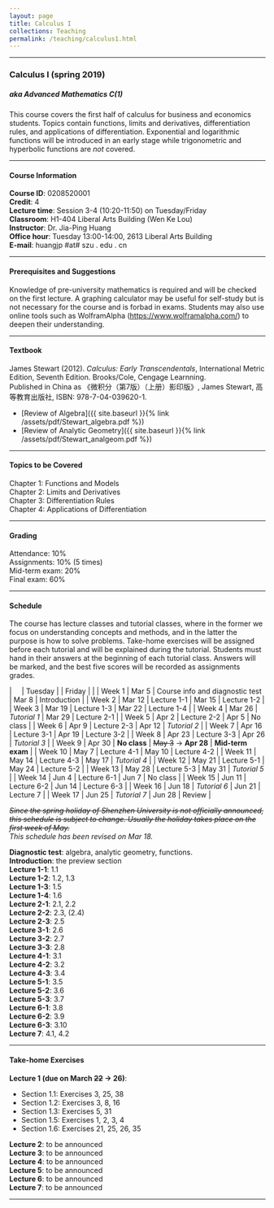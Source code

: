 ```yaml
---
layout: page
title: Calculus I
collections: Teaching
permalink: /teaching/calculus1.html
---
```


---
### Calculus I (spring 2019)
##### aka Advanced Mathematics C(1)

This course covers the first half of calculus for business and economics students. Topics contain functions, limits and derivatives, differentiation rules, and applications of differentiation. Exponential and logarithmic functions will be introduced in an early stage while trigonometric and hyperbolic functions are *not* covered.

---
#### Course Information

**Course ID**: 0208520001   
**Credit**: 4    
**Lecture time**: Session 3-4 (10:20-11:50) on Tuesday/Friday    
**Classroom**: H1-404 Liberal Arts Building (Wen Ke Lou)   
**Instructor**: Dr. Jia-Ping Huang   
**Office hour**: Tuesday 13:00-14:00, 2613 Liberal Arts Building   
**E-mail**: huangjp #at# szu . edu . cn

---
#### Prerequisites and Suggestions

Knowledge of pre-university mathematics is required and will be checked on the first lecture. A graphing calculator may be useful for self-study but is not necessary for the course and is forbad in exams. Students may also use online tools such as WolframAlpha (<https://www.wolframalpha.com/>) to deepen their understanding.

---
#### Textbook

James Stewart (2012). *Calculus: Early Transcendentals*, International Metric Edition, Seventh Edition. Brooks/Cole, Cengage Learnning.   
Published in China as 《微积分（第7版）（上册）影印版》, James Stewart, 高等教育出版社, ISBN: 978-7-04-039620-1.

* [Review of Algebra]({{ site.baseurl }}{% link /assets/pdf/Stewart_algebra.pdf %})
* [Review of Analytic Geometry]({{ site.baseurl }}{% link /assets/pdf/Stewart_analgeom.pdf %})

---
#### Topics to be Covered

Chapter 1: Functions and Models   
Chapter 2: Limits and Derivatives   
Chapter 3: Differentiation Rules   
Chapter 4: Applications of Differentiation

---
#### Grading

Attendance: 10%   
Assignments: 10% (5 times)   
Mid-term exam: 20%   
Final exam: 60%   

---
#### Schedule

The course has lecture classes and tutorial classes, where in the former we focus on understanding concepts and methods, and in the latter the purpose is how to solve problems. Take-home exercises will be assigned before each tutorial and will be explained during the tutorial. Students must hand in their answers at the beginning of each tutorial class. Answers will be marked, and the best five scores will be recorded as assignments grades.

| &nbsp; &nbsp; | Tuesday | | Friday | |
| Week 1 | Mar 5 | Course info and diagnostic test | Mar 8 | Introduction |
| Week 2 | Mar 12 | Lecture 1-1 | Mar 15 | Lecture 1-2 |
| Week 3 | Mar 19 | Lecture 1-3 | Mar 22 | Lecture 1-4 |
| Week 4 | Mar 26 | *Tutorial 1* | Mar 29 | Lecture 2-1 |
| Week 5 | Apr 2 | Lecture 2-2 | Apr 5 | No class |
| Week 6 | Apr 9 | Lecture 2-3 | Apr 12 | *Tutorial 2* |
| Week 7 | Apr 16 | Lecture 3-1 | Apr 19 | Lecture 3-2 |
| Week 8 | Apr 23 | Lecture 3-3 | Apr 26 | *Tutorial 3* |
| Week 9 | Apr 30 | **No class** | ~~May 3~~ &#8594; **Apr 28** | **Mid-term exam** |
| Week 10 | May 7 | Lecture 4-1 | May 10 | Lecture 4-2  |
| Week 11 | May 14 | Lecture 4-3 | May 17 | *Tutorial 4* |
| Week 12 | May 21 | Lecture 5-1 | May 24 | Lecture 5-2 |
| Week 13 | May 28 | Lecture 5-3 | May 31 | *Tutorial 5* |
| Week 14 | Jun 4 | Lecture 6-1 | Jun 7 | No class |
| Week 15 | Jun 11 | Lecture 6-2 | Jun 14 | Lecture 6-3 |
| Week 16 | Jun 18 | *Tutorial 6* | Jun 21 | Lecture 7 |
| Week 17 | Jun 25 | *Tutorial 7* | Jun 28 | Review |

~~*Since the spring holiday of Shenzhen University is not officially announced, this schedule is subject to change. Usually the holiday takes place on the first week of May.*~~   
*This schedule has been revised on Mar 18.*

**Diagnostic test**: algebra, analytic geometry, functions.   
**Introduction**: the preview section   
**Lecture 1-1**: 1.1   
**Lecture 1-2**: 1.2, 1.3   
**Lecture 1-3**: 1.5   
**Lecture 1-4**: 1.6   
**Lecture 2-1**: 2.1, 2.2   
**Lecture 2-2**: 2.3, (2.4)   
**Lecture 2-3**: 2.5   
**Lecture 3-1**: 2.6   
**Lecture 3-2**: 2.7   
**Lecture 3-3**: 2.8   
**Lecture 4-1**: 3.1   
**Lecture 4-2**: 3.2   
**Lecture 4-3**: 3.4   
**Lecture 5-1**: 3.5   
**Lecture 5-2**: 3.6   
**Lecture 5-3**: 3.7   
**Lecture 6-1**: 3.8   
**Lecture 6-2**: 3.9   
**Lecture 6-3**: 3.10   
**Lecture 7**: 4.1, 4.2   

---
#### Take-home Exercises   

**Lecture 1 (due on March ~~22~~ &#8594; 26)**:
* Section 1.1: Exercises 3, 25, 38
* Section 1.2: Exercises 3, 8, 16
* Section 1.3: Exercises 5, 31
* Section 1.5: Exercises 1, 2, 3, 4
* Section 1.6: Exercises 21, 25, 26, 35

**Lecture 2**: to be announced    
**Lecture 3**: to be announced    
**Lecture 4**: to be announced    
**Lecture 5**: to be announced    
**Lecture 6**: to be announced    
**Lecture 7**: to be announced    

---

